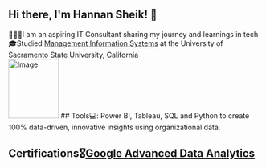 ## Hi there, I'm Hannan Sheik! 🍵

👩🏽‍💻I am an aspiring IT Consultant sharing my journey and learnings in tech <br/>
🎓Studied [Management Information Systems](https://catalog.csus.edu/colleges/business-administration/information-systems-and-business-analytics/bs-in-business-administration-management-information-systems/) at the University of Sacramento State University, California  <br/>
<img width="100" height="118" alt="Image" src="https://github.com/user-attachments/assets/d1f1323d-96f2-4235-b73c-b0d46509156e" /> ## Tools💻: Power BI, Tableau, SQL and Python to create 100% data-driven, innovative insights using organizational data.
## Certifications🎖️[Google Advanced Data Analytics](https://www.coursera.org/professional-certificates/google-advanced-data-analytics?#courses)
